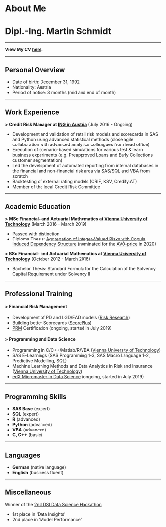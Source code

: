 # About Me

# Dipl.-Ing. Martin Schmidt

---

**View My CV [here](/pdf/20190808_CV_Martin_Schmidt.pdf).**

---

## Personal Overview

- Date of birth: December 31, 1992
- Nationality: Austria
- Period of notice: 3 months (mid and end of month)

---

## Work Experience

**> Credit Risk Manager at [ING in Austria](https://ing.at)** (July 2016 - Ongoing)

- Development and validation of retail risk models and scorecards in SAS and Python using advanced statistical methods (close agile collaboration with advanced analytics colleagues from head office)
- Execution of scenario-based simulations for various test & learn business experiments (e.g. Preapproved Loans and Early Collections customer segmentation)
- Led the development of automated reporting from internal databases in the financial and non-financial risk area via SAS/SQL and VBA from scratch
- Backtesting of external rating models (CRIF, KSV, Credify.AT)
- Member of the local Credit Risk Committee

---

## Academic Education

**> MSc Financial- and Actuarial Mathematics at [Vienna University of Technology](https://www.tuwien.at/)** (March 2016 - March 2019)

- Passed with distinction
- Diploma Thesis: [Aggregation of Integer-Valued Risks with Copula Induced Dependency Structure](/diploma_thesis) (nominated for the [AVÖ-price](http://avoe.at/wp-content/uploads/2014/09/AVOe_Foerderung_Abschlussarbeiten_2016.pdf) in 2020)

**> BSc Financial- and Actuarial Mathematics at [Vienna University of Technology](https://www.tuwien.at/)** (October 2012 - March 2016)

- Bachelor Thesis: Standard Formula for the Calculation of the Solvency Capital Requirement under Solvency II

---

## Professional Training

#### > Financial Risk Management
- Development of PD and LGD/EAD models ([Risk Research](https://www.risk-research.de/de/startseite))
- Building better Scorecards ([ScorePlus](https://www.scoreplus.de/))
-  [PRM](https://prmia.org/) Certification (ongoing, started in July 2019)

#### > Programming and Data Science
- Programming in C/C++/Matlab/R/VBA ([Vienna University of Technology](https://www.tuwien.at/))
- SAS E-Learnings (SAS Programming 1-3, SAS Macro Language 1-2, Predictive Modelling, SQL)
- Machine Learning Methods and Data Analytics in Risk and Insurance ([Vienna University of Technology](https://www.tuwien.at/))
- [edX Micromaster in Data Science](https://www.edx.org/micromasters/data-science) (ongoing, started in July 2019)

---

## Programming Skills
- **SAS Base** (expert)
- **SQL** (expert)
- **R** (advanced)
- **Python** (advanced)
- **VBA** (advanced)
- **C, C++** (basic)

---

## Languages
- **German** (native language)
- **English** (business fluent)

---

## Miscellaneous
Winner of the [2nd DSI Data Science Hackathon](https://www.univie.ac.at/dsi-students/2nd-data-science-hackathon/)
- 1st place in 'Data Insights'
- 2nd place in 'Model Performance'
